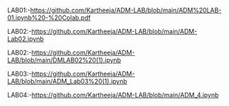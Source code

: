 LAB01:-https://github.com/Kartheeja/ADM-LAB/blob/main/ADM%20LAB-01.ipynb%20-%20Colab.pdf

LAB02:-https://github.com/Kartheeja/ADM-LAB/blob/main/ADM-Lab02.ipynb

LAB02:-https://github.com/Kartheeja/ADM-LAB/blob/main/DMLAB02%20(1).ipynb

LAB03:-https://github.com/Kartheeja/ADM-LAB/blob/main/ADM_Lab03%20(1).ipynb

LAB04:-https://github.com/Kartheeja/ADM-LAB/blob/main/ADM_4.ipynb
